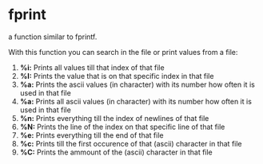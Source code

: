 # fprint
a function similar to fprintf.

With this function you can search in the file or print values from a file:
1) **%i:** Prints all values till that index of that file
2) **%I:** Prints the value that is on that specific index in that file
3) **%a:** Prints the ascii values (in character) with its number how often it is used in that file
4) **%a:** Prints all ascii values (in character) with its number how often it is used in that file
5) **%n:** Prints everything till the index of newlines of that file
6) **%N:** Prints the line of the index on that specific line of that file
7) **%e:** Prints everything till the end of that file
8) **%c:** Prints till the first occurence of that (ascii) character in that file
9) **%C:** Prints the ammount of the (ascii) character in that file
